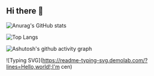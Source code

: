 ## Hi there 👋



![Anurag's GitHub stats](https://github-readme-stats.vercel.app/api?username=cenxiaowei2004)


![Top Langs](https://github-readme-stats.vercel.app/api/top-langs/?username=cenxiaowei2004)


![Ashutosh's github activity graph](https://github-readme-activity-graph.vercel.app/graph?username=cenxiaowei2004)

![Typing SVG](https://readme-typing-svg.demolab.com/?lines=Hello,world!;I'm cen)

